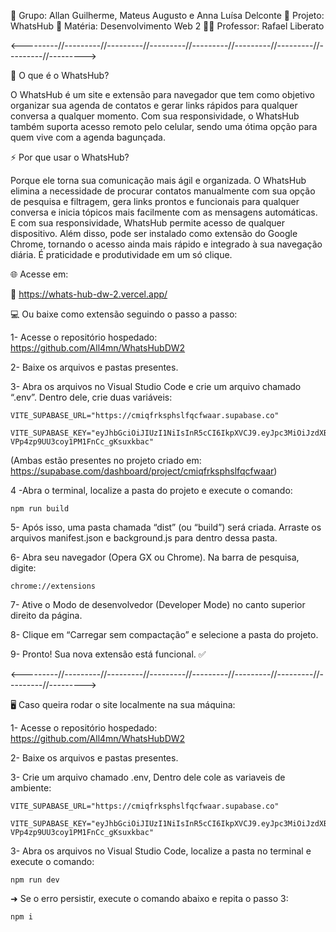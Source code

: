 👥 Grupo: Allan Guilherme, Mateus Augusto e Anna Luísa Delconte
🚀 Projeto: WhatsHub
📖 Matéria: Desenvolvimento Web 2
👨‍🏫 Professor: Rafael Liberato

<---------//---------//---------//---------//---------//---------//---------//---------//--------->

🧭 O que é o WhatsHub?

O WhatsHub é um site e extensão para navegador que tem como objetivo organizar sua agenda de contatos e gerar links rápidos para qualquer conversa a qualquer momento.
Com sua responsividade, o WhatsHub também suporta acesso remoto pelo celular, sendo uma ótima opção para quem vive com a agenda bagunçada.

⚡ Por que usar o WhatsHub?

Porque ele torna sua comunicação mais ágil e organizada.
O WhatsHub elimina a necessidade de procurar contatos manualmente com sua opção de pesquisa e filtragem, gera links prontos e funcionais para qualquer conversa e inicia tópicos mais facilmente com as mensagens automáticas. E com sua responsividade, WhatsHub permite acesso de qualquer dispositivo.
Além disso, pode ser instalado como extensão do Google Chrome, tornando o acesso ainda mais rápido e integrado à sua navegação diária.
É praticidade e produtividade em um só clique.

🌐 Acesse em:

🔗 https://whats-hub-dw-2.vercel.app/

💻 Ou baixe como extensão seguindo o passo a passo:

1- Acesse o repositório hospedado: https://github.com/All4mn/WhatsHubDW2

2- Baixe os arquivos e pastas presentes.

3- Abra os arquivos no Visual Studio Code e crie um arquivo chamado “.env”. Dentro dele, crie duas variáveis:

    VITE_SUPABASE_URL="https://cmiqfrksphslfqcfwaar.supabase.co"

    VITE_SUPABASE_KEY="eyJhbGciOiJIUzI1NiIsInR5cCI6IkpXVCJ9.eyJpc3MiOiJzdXBhYmFzZSIsInJlZiI6ImNtaXFmcmtzcGhzbGZxY2Z3YWFyIiwicm9sZSI6ImFub24iLCJpYXQiOjE3NTc5NTkxNDQsImV4cCI6MjA3MzUzNTE0NH0.ZTFyBe2NEP9-VPp4zp9UU3coy1PM1FnCc_gKsuxkbac"


(Ambas estão presentes no projeto criado em: https://supabase.com/dashboard/project/cmiqfrksphslfqcfwaar)

4 -Abra o terminal, localize a pasta do projeto e execute o comando:

    npm run build


5- Após isso, uma pasta chamada “dist” (ou “build”) será criada. Arraste os arquivos manifest.json e background.js para dentro dessa pasta.

6- Abra seu navegador (Opera GX ou Chrome). Na barra de pesquisa, digite:

    chrome://extensions


7- Ative o Modo de desenvolvedor (Developer Mode) no canto superior direito da página.

8- Clique em “Carregar sem compactação” e selecione a pasta do projeto.

9- Pronto! Sua nova extensão está funcional. ✅

<---------//---------//---------//---------//---------//---------//---------//---------//--------->

🖥️ Caso queira rodar o site localmente na sua máquina:

1- Acesse o repositório hospedado: https://github.com/All4mn/WhatsHubDW2

2- Baixe os arquivos e pastas presentes.

3- Crie um arquivo chamado .env, Dentro dele cole as variaveis de ambiente:

    VITE_SUPABASE_URL="https://cmiqfrksphslfqcfwaar.supabase.co"

    VITE_SUPABASE_KEY="eyJhbGciOiJIUzI1NiIsInR5cCI6IkpXVCJ9.eyJpc3MiOiJzdXBhYmFzZSIsInJlZiI6ImNtaXFmcmtzcGhzbGZxY2Z3YWFyIiwicm9sZSI6ImFub24iLCJpYXQiOjE3NTc5NTkxNDQsImV4cCI6MjA3MzUzNTE0NH0.ZTFyBe2NEP9-VPp4zp9UU3coy1PM1FnCc_gKsuxkbac"


3- Abra os arquivos no Visual Studio Code, localize a pasta no terminal e execute o comando:

    npm run dev


➜ Se o erro persistir, execute o comando abaixo e repita o passo 3:

    npm i